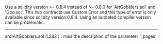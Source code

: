 Use a solidity version >= 0.8.4 instead of >= 0.8.0 for 'ArtGobblers.sol' and 'Goo.sol'.
This two contracts use Custom Error and this type of error is only available since solidity version 0.8.4.
Using an outdated compiler version can be problematic.

---------------------------------------------------------------------------------------------------------------

src/ArtGobblers.sol (l.282 ) : miss the description of the parameter '_pages'

